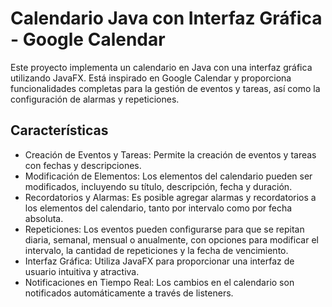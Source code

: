 # Calendario Java con Interfaz Gráfica - Google Calendar
Este proyecto implementa un calendario en Java con una interfaz gráfica utilizando JavaFX. Está inspirado en Google Calendar y proporciona funcionalidades completas para la gestión de eventos y tareas, así como la configuración de alarmas y repeticiones.

## Características
* Creación de Eventos y Tareas: Permite la creación de eventos y tareas con fechas y descripciones.
* Modificación de Elementos: Los elementos del calendario pueden ser modificados, incluyendo su título, descripción, fecha y duración.
* Recordatorios y Alarmas: Es posible agregar alarmas y recordatorios a los elementos del calendario, tanto por intervalo como por fecha absoluta.
* Repeticiones: Los eventos pueden configurarse para que se repitan diaria, semanal, mensual o anualmente, con opciones para modificar el intervalo, la cantidad de repeticiones y la fecha de vencimiento.
* Interfaz Gráfica: Utiliza JavaFX para proporcionar una interfaz de usuario intuitiva y atractiva.
* Notificaciones en Tiempo Real: Los cambios en el calendario son notificados automáticamente a través de listeners.






